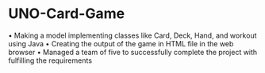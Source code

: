 # UNO-Card-Game
•	Making a model implementing classes like Card, Deck, Hand, and workout using Java
•	Creating the output of the game in HTML file in the web browser
•	Managed a team of five to successfully complete the project with fulfilling the requirements
